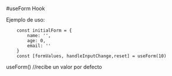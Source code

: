 #useForm Hook

Ejemplo de uso: 

```
    const initialForm = {
        name: '',
        age: 0,
        email: ''
    }
    const [formValues, handleInputChange,reset] = useForm(10) 

```

useForm() //recibe un valor por defecto